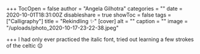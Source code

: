 +++
TocOpen = false
author = "Angela Gilhotra"
categories = ""
date = 2020-10-01T18:31:00Z
disableshare = true
showToc = false
tags = ["Calligraphy"]
title = "Rekindling ✨"
[cover]
alt = ""
caption = ""
image = "/uploads/photo_2020-10-17-23-22-38.jpeg"

+++
I had only ever practiced the italic font, tried out learning a few strokes of the celtic 😌